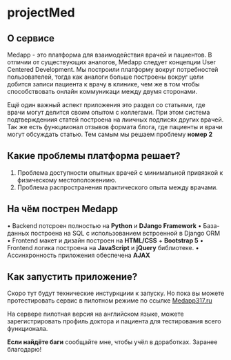 # projectMed

## О сервисе
Medapp - это платформа для взаимодействия врачей и пациентов. В отличии от существующих аналогов, Medapp следует концепции User Centered Development. 
Мы построили платформу вокруг потребностей пользователей, тогда как аналоги больше построены вокруг цели добится записи пациента к врачу в клинике, чем же в том чтобы способствовать онлайн коммуникаци между двумя сторонами. 

Ещё один важный аспект приложения это раздел со статьями, где врачи могут делится своим опытом с коллегами. При этом система подтверждениия статей построена на лиичных подписях других врачей. Так же есть функциионал отзывов формата блога, где пациенты и врачи могут обсуждать статью. Тем самым мы решаем проблему **номер 2**

## Какие проблемы платформа решает?

1. Проблема доступности опытных врачей с минимальной привязкой к физическому местоположениию. 
2. Проблема распространения практического опыта между врачами. 


## На чём пострен Medapp

  •   Backend потсроен полностью на **Python** и **DJango Framework**
  •   База-данных построена на SQL с использованием встроенной в Django ORM 
  •   Frontend макет и дизайн построен на **HTML/CSS** + **Bootstrap 5**
  •   Frontend логика построена на **JavaScript** и **jQuery** библиотеке. 
  •   Ассинхронность приложения обеспечена **AJAX**
 
 ## Как запустить приложение?
 
 Скоро тут будут технические инстуркциии к запуску. Но пока вы можете протестировать сервис в пилотном режиме по ссылке [Medapp317.ru](https://medapp317.ru) 
 
 На сервере пилотная версия на английском языке, можете зарегистрировать профиль доктора и пациента для тестирования всего функционала. 
 
 **Если найдёте баги** сообщайте мне, чтобы учёл в доработках. Заранее благодарю!

